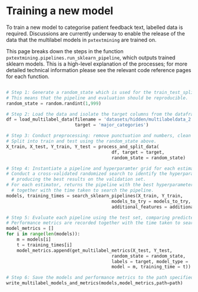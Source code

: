 # Training a new model

To train a new model to categorise patient feedback text, labelled data is required. Discussions are currently underway to enable the release of the data that the multilabel models in `pxtextmining` are trained on.

This page breaks down the steps in the function `pxtextmining.pipelines.run_sklearn_pipeline`, which outputs trained sklearn models. This is a high-level explanation of the processes; for more detailed technical information please see the relevant code reference pages for each function.


```python

# Step 1: Generate a random_state which is used for the train_test_split.
# This means that the pipeline and evaluation should be reproducible.
random_state = random.randint(1,999)

# Step 2: Load the data and isolate the target columns from the dataframe.
df = load_multilabel_data(filename = 'datasets/hidden/multilabeldata_2.csv',
                          target = 'major_categories')

# Step 3: Conduct preprocessing: remove punctuation and numbers, clean whitespace and drop empty lines.
# Split into train and test using the random_state above.
X_train, X_test, Y_train, Y_test = process_and_split_data(
                                        df, target = target,
                                        random_state = random_state)

# Step 4: Instantiate a pipeline and hyperparamter grid for each estimator to be tried.
# Conduct a cross-validated randomized search to identify the hyperparameters
  # producing the best results on the validation set.
# For each estimator, returns the pipeline with the best hyperparameters,
  # together with the time taken to search the pipeline.
models, training_times = search_sklearn_pipelines(X_train, Y_train,
                                        models_to_try = models_to_try,
                                        additional_features = additional_features)

# Step 5: Evaluate each pipeline using the test set, comparing predicted values with real values.
# Performance metrics are recorded together with the time taken to search the pipeline.
model_metrics = []
for i in range(len(models)):
    m = models[i]
    t = training_times[i]
    model_metrics.append(get_multilabel_metrics(X_test, Y_test,
                                        random_state = random_state,
                                        labels = target, model_type = 'sklearn',
                                        model = m, training_time = t))

# Step 6: Save the models and performance metrics to the path specified
write_multilabel_models_and_metrics(models,model_metrics,path=path)
```
